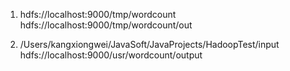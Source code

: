 1. hdfs://localhost:9000/tmp/wordcount
hdfs://localhost:9000/tmp/wordcount/out

2. /Users/kangxiongwei/JavaSoft/JavaProjects/HadoopTest/input
hdfs://localhost:9000/usr/wordcount/output
